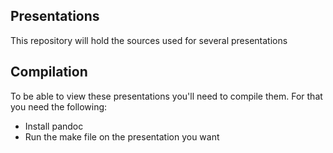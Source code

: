 ## Presentations

This repository will hold the sources used for several presentations

## Compilation

To be able to view these presentations you'll need to compile them. For that you need the following:

* Install pandoc
* Run the make file on the presentation you want
